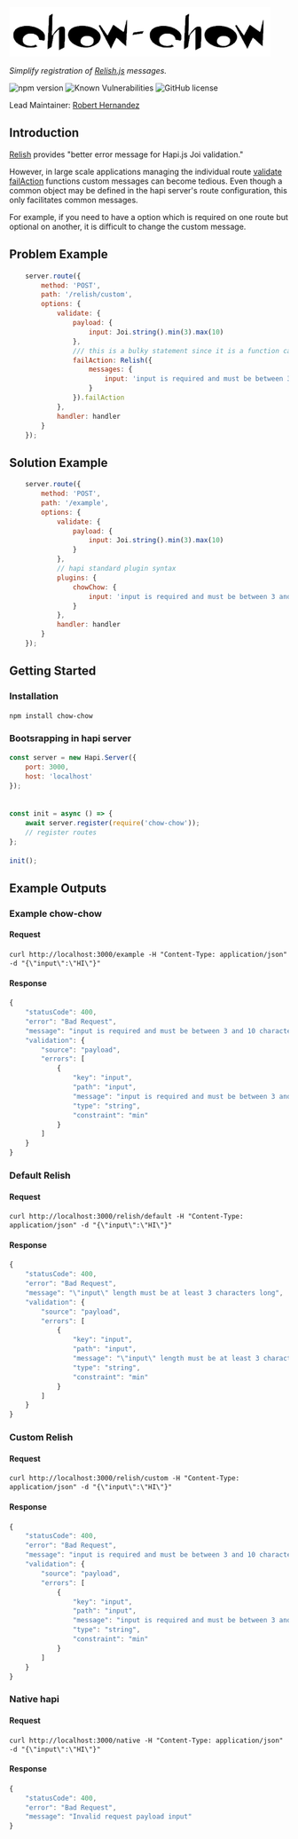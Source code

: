 ![logo]

_Simplify registration of [Relish.js][Relish] messages._

![npm version] ![Known Vulnerabilities] ![GitHub license]

Lead Maintainer: [Robert Hernandez]

## Introduction

[Relish] provides "better error message for Hapi.js Joi validation." 

However, in large scale applications managing the individual route [validate] [failAction] functions custom messages can become tedious. Even though a common object may be defined in the hapi server's route configuration, this only facilitates common messages. 

For example, if you need to have a option which is required on one route but optional on another, it is difficult to change the custom message.

## Problem Example

```Javascript
    server.route({
        method: 'POST',
        path: '/relish/custom',
        options: {
            validate: {
                payload: {
                    input: Joi.string().min(3).max(10)
                },
                /// this is a bulky statement since it is a function call then a pointer to a function.
                failAction: Relish({
                    messages: {
                        input: 'input is required and must be between 3 and 10 characters in length'
                    }
                }).failAction
            },
            handler: handler
        }
    });
```

## Solution Example

```Javascript
    server.route({
        method: 'POST',
        path: '/example',
        options: {
            validate: {
                payload: {
                    input: Joi.string().min(3).max(10)
                }
            },
            // hapi standard plugin syntax
            plugins: {
                chowChow: {
                    input: 'input is required and must be between 3 and 10 characters in length'
                }
            },
            handler: handler
        }
    });
```

## Getting Started

### Installation

    npm install chow-chow

### Bootsrapping in hapi server

```Javascript
const server = new Hapi.Server({
    port: 3000,
    host: 'localhost'
});


const init = async () => {
    await server.register(require('chow-chow'));
    // register routes
};

init();
```

## Example Outputs

### Example chow-chow

#### Request
    curl http://localhost:3000/example -H "Content-Type: application/json" -d "{\"input\":\"HI\"}"

#### Response

```Javascript
{
    "statusCode": 400,
    "error": "Bad Request",
    "message": "input is required and must be between 3 and 10 characters in length",
    "validation": {
        "source": "payload",
        "errors": [
            {
                "key": "input",
                "path": "input",
                "message": "input is required and must be between 3 and 10 characters in length",
                "type": "string",
                "constraint": "min"
            }
        ]
    }
}
```

### Default Relish

#### Request
    curl http://localhost:3000/relish/default -H "Content-Type: application/json" -d "{\"input\":\"HI\"}"

#### Response

```Javascript
{
    "statusCode": 400,
    "error": "Bad Request",
    "message": "\"input\" length must be at least 3 characters long",
    "validation": {
        "source": "payload",
        "errors": [
            {
                "key": "input",
                "path": "input",
                "message": "\"input\" length must be at least 3 characters long",
                "type": "string",
                "constraint": "min"
            }
        ]
    }
}
```

### Custom Relish

#### Request
    curl http://localhost:3000/relish/custom -H "Content-Type: application/json" -d "{\"input\":\"HI\"}"

#### Response

```Javascript
{
    "statusCode": 400,
    "error": "Bad Request",
    "message": "input is required and must be between 3 and 10 characters in length",
    "validation": {
        "source": "payload",
        "errors": [
            {
                "key": "input",
                "path": "input",
                "message": "input is required and must be between 3 and 10 characters in length",
                "type": "string",
                "constraint": "min"
            }
        ]
    }
}
```

### Native hapi

#### Request
    curl http://localhost:3000/native -H "Content-Type: application/json" -d "{\"input\":\"HI\"}"

#### Response

```Javascript
{
    "statusCode": 400,
    "error": "Bad Request",
    "message": "Invalid request payload input"
}
```


[Relish]: https://github.com/dialexa/relish
[hapi]: https://hapijs.com/
[joi]: https://github.com/hapijs/joi
[failAction]: https://hapijs.com/api#lifecycle-failAction
[validate]: https://hapijs.com/api#-routeoptionsvalidate
[Robert Hernandez]: https://github.com/gentleman-turk
[logo]:https://github.com/gentleman-turk/chow-chow/raw/master/images/logo.png
[npm version]: https://badge.fury.io/js/chow-chow.svg "https://badge.fury.io/js/chow-chow"
[Known Vulnerabilities]: https://snyk.io/test/github/gentleman-turk/chow-chow/badge.svg "https://snyk.io/test/github/gentleman-turk/chow-chow"
[GitHub license]: https://img.shields.io/badge/license-ISC-blue.svg "https://github.com/gentleman-turk/chow-chow/blob/master/LICENSE"
